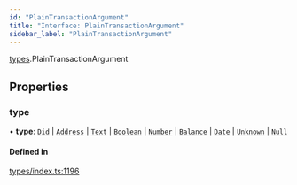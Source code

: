 ```yaml
---
id: "PlainTransactionArgument"
title: "Interface: PlainTransactionArgument"
sidebar_label: "PlainTransactionArgument"
---
```


[types](../../../modules/Types/Types.md).PlainTransactionArgument

## Properties

### type

• **type**: [`Did`](../../../enums/Types/TransactionArgumentType/TransactionArgumentType.md#did) \| [`Address`](../../../enums/Types/TransactionArgumentType/TransactionArgumentType.md#address) \| [`Text`](../../../enums/Types/TransactionArgumentType/TransactionArgumentType.md#text) \| [`Boolean`](../../../enums/Types/TransactionArgumentType/TransactionArgumentType.md#boolean) \| [`Number`](../../../enums/Types/TransactionArgumentType/TransactionArgumentType.md#number) \| [`Balance`](../../../enums/Types/TransactionArgumentType/TransactionArgumentType.md#balance) \| [`Date`](../../../enums/Types/TransactionArgumentType/TransactionArgumentType.md#date) \| [`Unknown`](../../../enums/Types/TransactionArgumentType/TransactionArgumentType.md#unknown) \| [`Null`](../../../enums/Types/TransactionArgumentType/TransactionArgumentType.md#null)

#### Defined in

[types/index.ts:1196](https://github.com/PolymeshAssociation/polymesh-sdk/blob/372a67e5d/src/types/index.ts#L1196)

